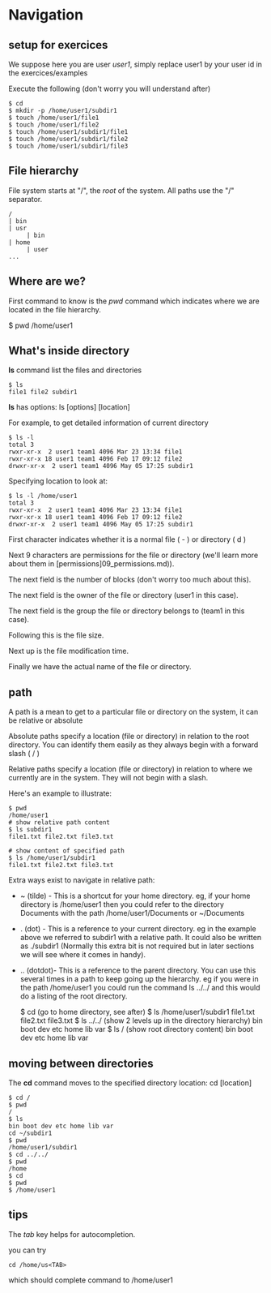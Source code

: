 # Navigation

## setup for exercices

We suppose here you are user *user1*, simply replace user1 by your user id in the exercices/examples

Execute the following (don't worry you will understand after)


    $ cd
    $ mkdir -p /home/user1/subdir1
    $ touch /home/user1/file1
    $ touch /home/user1/file2
    $ touch /home/user1/subdir1/file1
    $ touch /home/user1/subdir1/file2
    $ touch /home/user1/subdir1/file3



## File hierarchy

File system starts at "/", the *root* of the system.
All paths use the "/" separator.

```
/
| bin
| usr
     | bin
| home
     | user
...
```

## Where are we?

First command to know is the *pwd* command which indicates where we are
located in the file hierarchy.

   $ pwd
   /home/user1

## What's inside directory

**ls** command list the files and directories

    $ ls
    file1 file2 subdir1

**ls** has options: ls [options] [location]

For example, to get detailed information of current directory

    $ ls -l
    total 3
    rwxr-xr-x  2 user1 team1 4096 Mar 23 13:34 file1
    rwxr-xr-x 18 user1 team1 4096 Feb 17 09:12 file2
    drwxr-xr-x  2 user1 team1 4096 May 05 17:25 subdir1

Specifying location to look at:

    $ ls -l /home/user1
    total 3
    rwxr-xr-x  2 user1 team1 4096 Mar 23 13:34 file1
    rwxr-xr-x 18 user1 team1 4096 Feb 17 09:12 file2
    drwxr-xr-x  2 user1 team1 4096 May 05 17:25 subdir1

First character indicates whether it is a normal file ( - ) or directory ( d )

Next 9 characters are permissions for the file or directory (we'll learn more about them in [permissions]09_permissions.md)).

The next field is the number of blocks (don't worry too much about this).

The next field is the owner of the file or directory (user1 in this case).

The next field is the group the file or directory belongs to (team1 in this case).

Following this is the file size.

Next up is the file modification time.

Finally we have the actual name of the file or directory.

## path

 A path is a mean to get to a particular file or directory on the system, it can be relative
 or absolute

Absolute paths specify a location (file or directory) in relation to the root directory. You can identify them easily as they always begin with a forward slash ( / )

Relative paths specify a location (file or directory) in relation to where we currently are in the system. They will not begin with a slash.

Here's an example to illustrate:

    $ pwd
    /home/user1
    # show relative path content
    $ ls subdir1
    file1.txt file2.txt file3.txt

    # show content of specified path
    $ ls /home/user1/subdir1
    file1.txt file2.txt file3.txt

Extra ways exist to navigate in relative path:

* ~ (tilde) - This is a shortcut for your home directory. eg, if your home directory is /home/user1 then you could refer to the directory Documents with the path /home/user1/Documents or ~/Documents
* . (dot) - This is a reference to your current directory. eg in the example above we referred to subdir1 with a relative path. It could also be written as ./subdir1 (Normally this extra bit is not required but in later sections we will see where it comes in handy).
* .. (dotdot)- This is a reference to the parent directory. You can use this several times in a path to keep going up the hierarchy. eg if you were in the path /home/user1 you could run the command ls ../../ and this would do a listing of the root directory.


    $ cd  (go to home directory, see after)
    $ ls /home/user1/subdir1
    file1.txt file2.txt file3.txt
    $ ls ../../  (show 2 levels up in the directory hierarchy)
    bin boot dev etc home lib var
    $ ls /  (show root directory content)
    bin boot dev etc home lib var

## moving between directories

The **cd** command moves to the specified directory location:  cd [location]


    $ cd /
    $ pwd
    /
    $ ls
    bin boot dev etc home lib var
    cd ~/subdir1
    $ pwd
    /home/user1/subdir1
    $ cd ../../
    $ pwd
    /home
    $ cd
    $ pwd
    $ /home/user1

## tips

The *tab* key helps for autocompletion.

you can try

    cd /home/us<TAB>

which should complete command to /home/user1